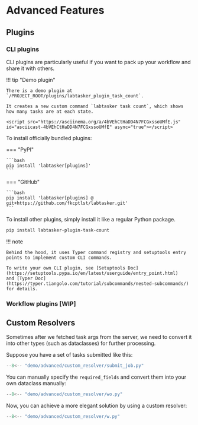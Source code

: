 # Advanced Features

## Plugins

### CLI plugins

CLI plugins are particularly useful if you want to pack up your workflow and share it with others.

!!! tip "Demo plugin"

    There is a demo plugin at `/PROJECT_ROOT/plugins/labtasker_plugin_task_count`.

    It creates a new custom command `labtasker task count`, which shows how many tasks are at each state.

    <script src="https://asciinema.org/a/4bVEhCtHaDD4N7FCGxssoUMfE.js" id="asciicast-4bVEhCtHaDD4N7FCGxssoUMfE" async="true"></script>

To install officially bundled plugins:

=== "PyPI"

    ```bash
    pip install 'labtasker[plugins]'
    ```

=== "GitHub"

    ```bash
    pip install 'labtasker[plugins] @ git+https://github.com/fkcptlst/labtasker.git'
    ```

To install other plugins, simply install it like a regular Python package.

```bash
pip install labtasker-plugin-task-count
```

!!! note

    Behind the hood, it uses Typer command registry and setuptools entry points to implement custom CLI commands.

    To write your own CLI plugin, see [Setuptools Doc](https://setuptools.pypa.io/en/latest/userguide/entry_point.html)
    and [Typer Doc](https://typer.tiangolo.com/tutorial/subcommands/nested-subcommands/) for details.

### Workflow plugins [WIP]

## Custom Resolvers

Sometimes after we fetched task args from the server, we need to convert it into other types (such as dataclasses) for
further processing.

Suppose you have a set of tasks submitted like this:

```python title="demo/advanced/custom_resolver/submit_job.py"
--8<-- "demo/advanced/custom_resolver/submit_job.py"
```

You can manually specify the `required_fields` and convert them into your own dataclass manually:

```python title="demo/advanced/custom_resolver/wo.py"
--8<-- "demo/advanced/custom_resolver/wo.py"
```

Now, you can achieve a more elegant solution by using a custom resolver:

```python title="demo/advanced/custom_resolver/w.py"
--8<-- "demo/advanced/custom_resolver/w.py"
```

